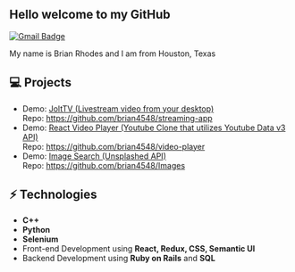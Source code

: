 <h2> Hello welcome to my GitHub</h2>

[![Gmail Badge](https://img.shields.io/badge/-Gmail-Red?style=flat-square&logo=Gmail&logoColor=white&link=mailto:brianr4548@gmail.com)](mailto:brianr4548@gmail.com)

My name is Brian Rhodes and I am from Houston, Texas

## 💻 Projects
* Demo: [JoltTV (Livestream video from your desktop)](https://streaming-app-teal.vercel.app//)<br/>
  Repo: https://github.com/brian4548/streaming-app
* Demo: [React Video Player (Youtube Clone that utilizes Youtube Data v3 API)](https://video-player-rmnb8owyc-brian4548.vercel.app/)<br/>
  Repo: https://github.com/brian4548/video-player
* Demo: [Image Search (Unsplashed API)](https://images-khss97b8y-brian4548.vercel.app/)<br/>
  Repo: https://github.com/brian4548/Images
  
## ⚡ Technologies 
- **C++**
- **Python**
- **Selenium**
- Front-end Development using **React, Redux, CSS, Semantic UI**
- Backend Development using **Ruby on Rails** and **SQL**
